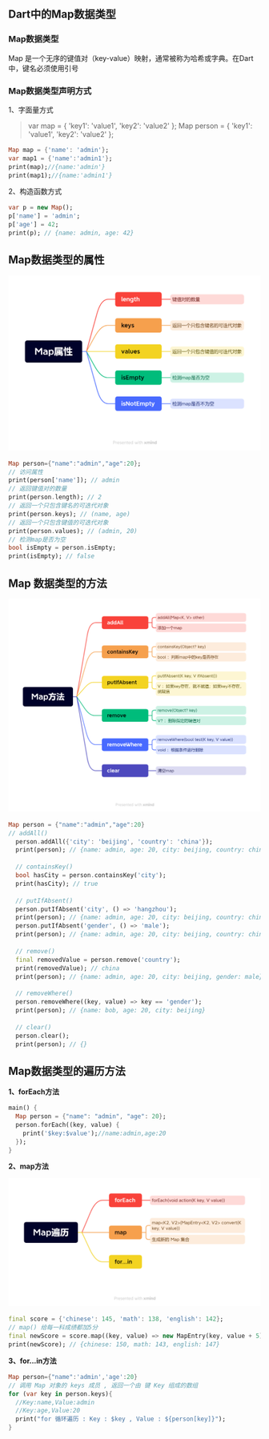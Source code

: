 ## Dart中的Map数据类型

### Map数据类型

Map 是一个无序的键值对（key-value）映射，通常被称为哈希或字典。在Dart中，键名必须使用引号

### Map数据类型声明方式

1、字面量方式

> var map = { 'key1': 'value1', 'key2': 'value2' };
> Map person = { 'key1': 'value1', 'key2': 'value2' };

```dart
Map map = {'name': 'admin'};
var map1 = {'name':'admin1'};
print(map);//{name:'admin'}
print(map1);//{name:'admin1'}
```

2、构造函数方式

```dart
var p = new Map();
p['name'] = 'admin';
p['age'] = 42;
print(p); // {name: admin, age: 42}
```

## Map数据类型的属性

![Map数据类型属性](../../media//dart/map-pic1.png)

```dart
Map person={"name":"admin","age":20};
// 访问属性
print(person['name']); // admin
// 返回键值对的数量
print(person.length); // 2
// 返回一个只包含键名的可迭代对象
print(person.keys); // (name, age)
// 返回一个只包含键值的可迭代对象
print(person.values); // (admin, 20)
// 检测map是否为空
bool isEmpty = person.isEmpty;
print(isEmpty); // false
```

## Map 数据类型的方法

![Map数据类型属性](../../media//dart/map-pic2.png)

```dart
Map person = {"name":"admin","age":20}
// addAll()
  person.addAll({'city': 'beijing', 'country': 'china'});
  print(person); // {name: admin, age: 20, city: beijing, country: china}

  // containsKey()
  bool hasCity = person.containsKey('city');
  print(hasCity); // true

  // putIfAbsent()
  person.putIfAbsent('city', () => 'hangzhou');
  print(person); // {name: admin, age: 20, city: beijing, country: china}
  person.putIfAbsent('gender', () => 'male');
  print(person); // {name: admin, age: 20, city: beijing, country: china, gender: male}

  // remove()
  final removedValue = person.remove('country');
  print(removedValue); // china
  print(person); // {name: admin, age: 20, city: beijing, gender: male}

  // removeWhere()
  person.removeWhere((key, value) => key == 'gender');
  print(person); // {name: bob, age: 20, city: beijing}

  // clear()
  person.clear();
  print(person); // {}
```

## Map数据类型的遍历方法

**1、forEach方法**

```dart
main() {
  Map person = {"name": "admin", "age": 20};
  person.forEach((key, value) {
    print('$key:$value');//name:admin,age:20
  });
}
```

**2、map方法**

![Map数据类型属性](../../media//dart/map-pic3.png)

```dart
final score = {'chinese': 145, 'math': 138, 'english': 142};
// map() 给每一科成绩都加5分
final newScore = score.map((key, value) => new MapEntry(key, value + 5));
print(newScore); // {chinese: 150, math: 143, english: 147}
```

**3、for...in方法**

```dart
Map person={"name":'admin','age':20}
// 调用 Map 对象的 keys 成员 , 返回一个由 键 Key 组成的数组
for (var key in person.keys){
  //Key:name,Value:admin
  //Key:age,Value:20
  print("for 循环遍历 : Key : $key , Value : ${person[key]}");
}
```

